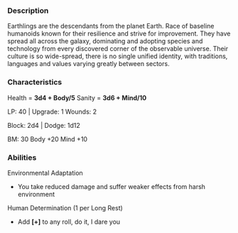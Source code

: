 ### Description
Earthlings are the descendants from the planet Earth. Race of baseline humanoids known for their resilience and strive for improvement. They have spread all across the galaxy, dominating and adopting species and technology from every discovered corner of the observable universe. Their culture is so wide-spread, there is no single unified identity, with traditions, languages and values varying greatly between sectors.

### Characteristics
Health = **3d4 + Body/5**
Sanity = **3d6 + Mind/10**

LP: 40 | Upgrade: 1
Wounds: 2

Block: 2d4 | Dodge: 1d12

BM: 30
Body +20
Mind +10

### Abilities
Environmental Adaptation
- You take reduced damage and suffer weaker effects from harsh environment

Human Determination (1 per Long Rest)
- Add **[+]** to any roll, do it, I dare you